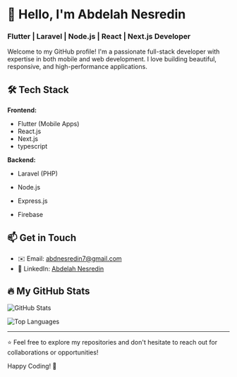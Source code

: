 # 👋 Hello, I'm Abdelah Nesredin  

### Flutter | Laravel | Node.js | React | Next.js Developer  

Welcome to my GitHub profile! I'm a passionate full-stack developer with expertise in both mobile and web development. I love building beautiful, responsive, and high-performance applications.  

## 🛠️ Tech Stack  

**Frontend:**  
- Flutter (Mobile Apps)  
- React.js  
- Next.js  
- typescript

**Backend:**  
- Laravel (PHP)  
- Node.js  
- Express.js  


- Firebase  



## 📫 Get in Touch  

- ✉️ Email: [abdnesredin7@gmail.com](mailto:abdnesredin7@gmail.com)  
- 💼 LinkedIn: [Abdelah Nesredin](https://www.linkedin.com/in/abdelah-nesredin-a6058b318/)  


## 🔥 My GitHub Stats  

![GitHub Stats](https://github-readme-stats.vercel.app/api?username=Abdunesr&show_icons=true&theme=radical)  

![Top Languages](https://github-readme-stats.vercel.app/api/top-langs/?username=Abdunesr&layout=compact&theme=radical)  

---  

⭐️ Feel free to explore my repositories and don't hesitate to reach out for collaborations or opportunities!  

Happy Coding! 🚀  
